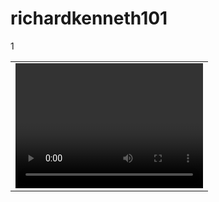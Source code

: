 # richardkenneth101
1

<table>
  <tr>
    <td>
      <video width="300" height="200" controls><src  type="video/mp4" src="https://github.com/user-attachments/assets/c1cdedf1-fb06-43ac-8481-19294a37c95d"></src></video>
    </td>
  </tr>
</table>

